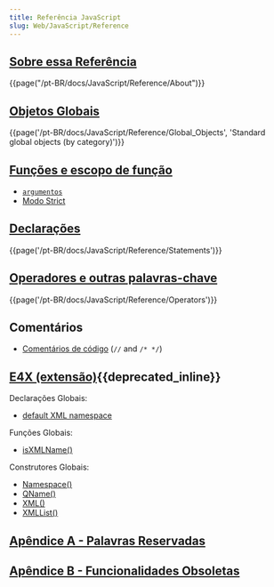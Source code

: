 ```yaml
---
title: Referência JavaScript
slug: Web/JavaScript/Reference
---
```

## [Sobre essa Referência](/pt-BR/docs/JavaScript/Reference/About)

{{page("/pt-BR/docs/JavaScript/Reference/About")}}

## [Objetos Globais](/pt-BR/docs/JavaScript/Reference/Global_Objects)

{{page('/pt-BR/docs/JavaScript/Reference/Global_Objects', 'Standard global objects (by category)')}}

## [Funções e escopo de função](/pt-BR/docs/JavaScript/Reference/Functions_and_function_scope)

- [`argumentos`](/pt-BR/docs/JavaScript/Reference/Functions_and_function_scope/arguments)
- [Modo Strict](/pt-BR/docs/JavaScript/Reference/Functions_and_function_scope/Strict_mode)

## [Declarações](/pt-BR/docs/JavaScript/Reference/Statements)

{{page('/pt-BR/docs/JavaScript/Reference/Statements')}}

## [Operadores e outras palavras-chave](/pt-BR/docs/JavaScript/Reference/Operators)

{{page('/pt-BR/docs/JavaScript/Reference/Operators')}}

## Comentários

- [Comentários de código](/pt-BR/docs/JavaScript/Reference/Code_comments) (`//` and `/* */`)

## [E4X (extensão)](/pt-BR/docs/E4X){{deprecated_inline}}

Declarações Globais:

- [default XML namespace](/pt-BR/docs/E4X/Processing_XML_with_E4X#Handling_namespaces)

Funções Globais:

- [isXMLName()](/pt-BR/docs/E4X:isXMLName)

Construtores Globais:

- [Namespace()](/pt-BR/docs/E4X:Namespace)
- [QName()](/pt-BR/docs/E4X:QName)
- [XML()](/pt-BR/docs/E4X:XML)
- [XMLList()](/pt-BR/docs/E4X:XMLList)

## [Apêndice A - Palavras Reservadas](/pt-BR/docs/JavaScript/Reference/Reserved_Words)

## [Apêndice B - Funcionalidades Obsoletas](/pt-BR/docs/JavaScript/Reference/Deprecated_and_obsolete_features)
